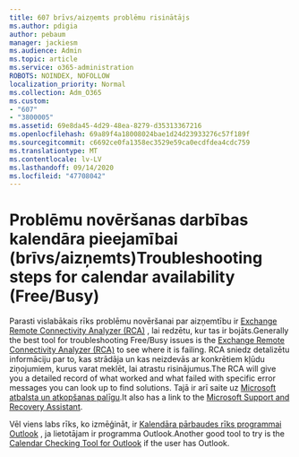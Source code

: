 ```yaml
---
title: 607 brīvs/aizņemts problēmu risinātājs
ms.author: pdigia
author: pebaum
manager: jackiesm
ms.audience: Admin
ms.topic: article
ms.service: o365-administration
ROBOTS: NOINDEX, NOFOLLOW
localization_priority: Normal
ms.collection: Adm_O365
ms.custom:
- "607"
- "3800005"
ms.assetid: 69e8da45-4d29-48ea-8279-d35313367216
ms.openlocfilehash: 69a89f4a18008024bae1d24d23933276c57f189f
ms.sourcegitcommit: c6692ce0fa1358ec3529e59ca0ecdfdea4cdc759
ms.translationtype: MT
ms.contentlocale: lv-LV
ms.lasthandoff: 09/14/2020
ms.locfileid: "47708042"
---
```

# <a name="troubleshooting-steps-for-calendar-availability-freebusy"></a><span data-ttu-id="cd4fc-102">Problēmu novēršanas darbības kalendāra pieejamībai (brīvs/aizņemts)</span><span class="sxs-lookup"><span data-stu-id="cd4fc-102">Troubleshooting steps for calendar availability (Free/Busy)</span></span>

<span data-ttu-id="cd4fc-103">Parasti vislabākais rīks problēmu novēršanai par aizņemtību ir [Exchange Remote Connectivity Analyzer (RCA)](https://testconnectivity.microsoft.com/Default.aspx?testId=freeBusy) , lai redzētu, kur tas ir bojāts.</span><span class="sxs-lookup"><span data-stu-id="cd4fc-103">Generally the best tool for troubleshooting Free/Busy issues is the [Exchange Remote Connectivity Analyzer (RCA)](https://testconnectivity.microsoft.com/Default.aspx?testId=freeBusy) to see where it is failing.</span></span> <span data-ttu-id="cd4fc-104">RCA sniedz detalizētu informāciju par to, kas strādāja un kas neizdevās ar konkrētiem kļūdu ziņojumiem, kurus varat meklēt, lai atrastu risinājumus.</span><span class="sxs-lookup"><span data-stu-id="cd4fc-104">The RCA will give you a detailed record of what worked and what failed with specific error messages you can look up to find solutions.</span></span> <span data-ttu-id="cd4fc-105">Tajā ir arī saite uz [Microsoft atbalsta un atkopšanas palīgu](https://diagnostics.office.com/).</span><span class="sxs-lookup"><span data-stu-id="cd4fc-105">It also has a link to the [Microsoft Support and Recovery Assistant](https://diagnostics.office.com/).</span></span>

<span data-ttu-id="cd4fc-106">Vēl viens labs rīks, ko izmēģināt, ir [Kalendāra pārbaudes rīks programmai Outlook](https://www.microsoft.com/download/details.aspx?id=28786) , ja lietotājam ir programma Outlook.</span><span class="sxs-lookup"><span data-stu-id="cd4fc-106">Another good tool to try is the [Calendar Checking Tool for Outlook](https://www.microsoft.com/download/details.aspx?id=28786) if the user has Outlook.</span></span>
